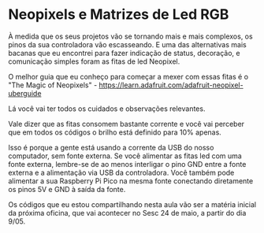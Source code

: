 # Neopixels e Matrizes de Led RGB

À medida que os seus projetos vão se tornando mais e mais complexos, os pinos da sua controladora vão escasseando.
E uma das alternativas mais bacanas que eu encontrei para fazer indicação de status, decoração, e comunicação
simples foram as fitas de led Neopixel.

O melhor guia que eu conheço para começar a mexer com essas fitas é o "The Magic of Neopixels" - https://learn.adafruit.com/adafruit-neopixel-uberguide

Lá você vai ter todos os cuidados e observações relevantes. 

Vale dizer que as fitas consomem bastante corrente e você vai perceber que em todos os códigos o brilho está definido para 10% apenas.

Isso é porque a gente está usando a corrente da USB do nosso computador, sem fonte externa. Se você alimentar as fitas led com uma 
fonte externa, lembre-se de ao menos interligar o pino GND entre a fonte externa e a alimentação via USB da controladora. Você também pode alimentar a sua Raspberry Pi Pico na mesma fonte conectando diretamente os pinos 5V e GND à saída da fonte.

Os códigos que eu estou compartilhando nesta aula vão ser a matéria inicial da próxima oficina, que vai acontecer no Sesc 24 de maio, a partir do dia 9/05.

